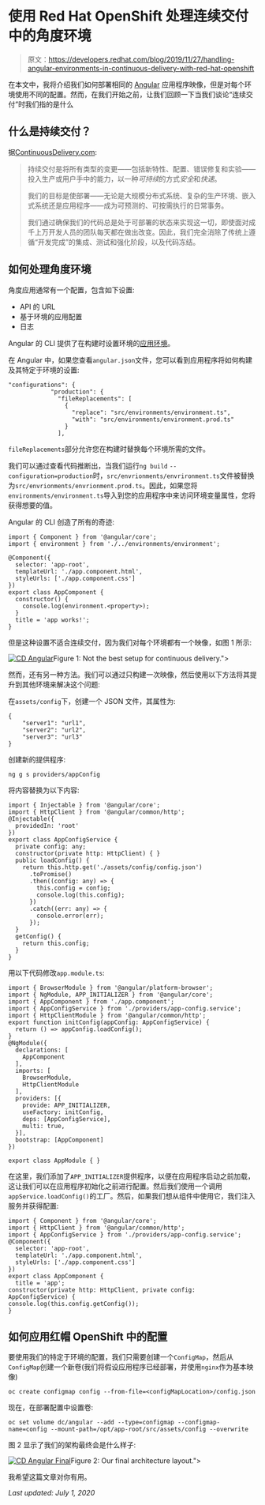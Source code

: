 # 使用 Red Hat OpenShift 处理连续交付中的角度环境

> 原文：<https://developers.redhat.com/blog/2019/11/27/handling-angular-environments-in-continuous-delivery-with-red-hat-openshift>

在本文中，我将介绍我们如何部署相同的 [Angular](https://angular.io/guide/build) 应用程序映像，但是对每个环境使用不同的配置。然而，在我们开始之前，让我们回顾一下当我们谈论“连续交付”时我们指的是什么

## 什么是持续交付？

据[ContinuousDelivery.com](https://www.continuousdelivery.com):

> 持续交付是将所有类型的变更——包括新特性、配置、错误修复和实验——投入生产或用户手中的能力，以一种*可持续*的方式*安全*和*快速*。
> 
> 我们的目标是使部署——无论是大规模分布式系统、复杂的生产环境、嵌入式系统还是应用程序——成为可预测的、可按需执行的日常事务。
> 
> 我们通过确保我们的代码总是处于可部署的状态来实现这一切，即使面对成千上万开发人员的团队每天都在做出改变。因此，我们完全消除了传统上遵循“开发完成”的集成、测试和强化阶段，以及代码冻结。

## 如何处理角度环境

角度应用通常有一个配置，包含如下设置:

*   API 的 URL
*   基于环境的应用配置
*   日志

Angular 的 CLI 提供了在构建时设置环境的[应用环境](https://github.com/angular/angular-cli/wiki/stories-application-environments)。

在 Angular 中，如果您查看`angular.json`文件，您可以看到应用程序将如何构建及其特定于环境的设置:

```
"configurations": {
            "production": {
              "fileReplacements": [
                {
                  "replace": "src/environments/environment.ts",
                  "with": "src/environments/environment.prod.ts"
                }
              ],
```

`fileReplacements`部分允许您在构建时替换每个环境所需的文件。

我们可以通过查看代码推断出，当我们运行`ng build` `--configuration=production`时，`src/envrionments/envrironment.ts`文件被替换为`src/envrionments/envrionment.prod.ts`。因此，如果您将`environments/environment.ts`导入到您的应用程序中来访问环境变量属性，您将获得想要的值。

Angular 的 CLI 创造了所有的奇迹:

```
import { Component } from '@angular/core';  
import { environment } from './../environments/environment';

@Component({
  selector: 'app-root',
  templateUrl: './app.component.html',
  styleUrls: ['./app.component.css']
})
export class AppComponent {  
  constructor() {
    console.log(environment.<property>);
  }
  title = 'app works!';
}

```

但是这种设置不适合连续交付，因为我们对每个环境都有一个映像，如图 1 所示:

[![](img/43f1c3d390d2331a47e7e2ac856aa043.png "CD Angular")](/sites/default/files/blog/2019/11/CD-Angular.png)Figure 1: Not the best setup for continuous delivery.">

然而，还有另一种方法。我们可以通过只构建一次映像，然后使用以下方法将其提升到其他环境来解决这个问题:

在`assets/config`下，创建一个 JSON 文件，其属性为:

```
{
    "server1": "url1",
    "server2": "url2",
    "server3": "url3"
}
```

创建新的提供程序:

```
ng g s providers/appConfig
```

将内容替换为以下内容:

```
import { Injectable } from '@angular/core';
import { HttpClient } from '@angular/common/http';
@Injectable({
  providedIn: 'root'
})
export class AppConfigService {
  private config: any;
  constructor(private http: HttpClient) { }
  public loadConfig() {
    return this.http.get('./assets/config/config.json')
      .toPromise()
      .then((config: any) => {
        this.config = config;
        console.log(this.config);
      })
      .catch((err: any) => {
        console.error(err);
      });
  }
  getConfig() {
    return this.config;
  }
}
```

用以下代码修改`app.module.ts`:

```
import { BrowserModule } from '@angular/platform-browser';
import { NgModule, APP_INITIALIZER } from '@angular/core';
import { AppComponent } from './app.component';
import { AppConfigService } from './providers/app-config.service';
import { HttpClientModule } from '@angular/common/http';
export function initConfig(appConfig: AppConfigService) {
  return () => appConfig.loadConfig();
}
@NgModule({
  declarations: [
    AppComponent
  ],
  imports: [
    BrowserModule,
    HttpClientModule
  ],
  providers: [{
    provide: APP_INITIALIZER,
    useFactory: initConfig,
    deps: [AppConfigService],
    multi: true,
  }],
  bootstrap: [AppComponent]
})

export class AppModule { }
```

在这里，我们添加了`APP_INITIALIZER`提供程序，以便在应用程序启动之前加载，这让我们可以在应用程序初始化之前进行配置。然后我们使用一个调用`appService.loadConfig()`的工厂。然后，如果我们想从组件中使用它，我们注入服务并获得配置:

```
import { Component } from '@angular/core';
import { HttpClient } from '@angular/common/http';
import { AppConfigService } from './providers/app-config.service';
@Component({
  selector: 'app-root',
  templateUrl: './app.component.html',
  styleUrls: ['./app.component.css']
})
export class AppComponent {
  title = 'app';
constructor(private http: HttpClient, private config: AppConfigService) {
console.log(this.config.getConfig());
}
```

## 如何应用红帽 OpenShift 中的配置

要使用我们的特定于环境的配置，我们只需要创建一个`ConfigMap`，然后从`ConfigMap`创建一个新卷(我们将假设应用程序已经部署，并使用`nginx`作为基本映像)

```
oc create configmap config --from-file=<configMapLocation>/config.json
```

现在，在部署配置中设置卷:

```
oc set volume dc/angular --add --type=configmap --configmap-name=config --mount-path=/opt/app-root/src/assets/config --overwrite
```

图 2 显示了我们的架构最终会是什么样子:

[![](img/effab4317eb3b41b085d87a49cec1142.png "CD Angular Final")](/sites/default/files/blog/2019/11/CD-Angular-Final.png)Figure 2: Our final architecture layout.">

我希望这篇文章对你有用。

*Last updated: July 1, 2020*